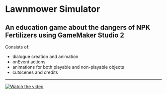 # Lawnmower Simulator
 An education game about the dangers of NPK Fertilizers using GameMaker Studio 2
 ---
 Consists of:
 - dialogue creation and animation
 - onEvent actions
 - animations for both playable and non-playable objects
 - cutscenes and credits
---
[![Watch the video](![image](https://github.com/benjaminzhang121/Lawnmower-Simulator/assets/136733521/573dfa0f-a532-433c-9e86-903f537da226)
)](www.youtube.com/embed/djGmNwlmVlc?si=05Df3HC6CDkSDuQK)
